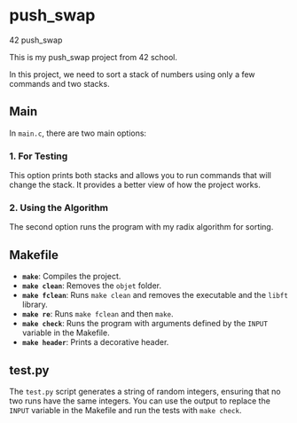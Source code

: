 # push_swap
42 push_swap

This is my push_swap project from 42 school.

In this project, we need to sort a stack of numbers using only a few commands and two stacks.

## Main

In `main.c`, there are two main options:

### 1. For Testing
This option prints both stacks and allows you to run commands that will change the stack. It provides a better view of how the project works.

### 2. Using the Algorithm
The second option runs the program with my radix algorithm for sorting.

## Makefile

- **`make`**: Compiles the project.
- **`make clean`**: Removes the `objet` folder.
- **`make fclean`**: Runs `make clean` and removes the executable and the `libft` library.
- **`make re`**: Runs `make fclean` and then `make`.
- **`make check`**: Runs the program with arguments defined by the `INPUT` variable in the Makefile.
- **`make header`**: Prints a decorative header.

## test.py

The `test.py` script generates a string of random integers, ensuring that no two runs have the same integers. You can use the output to replace the `INPUT` variable in the Makefile and run the tests with `make check`.
